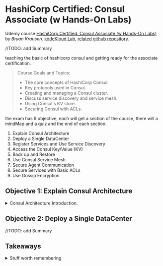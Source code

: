 <!--
// cSpell:ignore Krausen
-->

<link rel="stylesheet" type="text/css" href="../markdown-style.css">

# HashiCorp Certified: Consul Associate (w Hands-On Labs)

Udemy course [HashiCorp Certified: Consul Associate (w Hands-On Labs)](https://www.udemy.com/course/hashicorp-consul) by *Bryan Krausen*. [kodeKloud Lab](https://kodekloud.com/courses/lab-hashicorp-certified-consul-associate-certification/), [related github repository](https://github.com/btkrausen/hashicorp).


<!-- <details> -->
<summary>
//TODO: add Summary
</summary>

teaching the basic of hashicorp consul and getting ready for the associate certification.

> Course Goals and Topics:
>
> - The core concepts of HashiCorp Consul.
> - Key protocols used in Consul.
> - Creating and managing a Consul cluster.
> - Discuss service discovery and service mesh.
> - Using Consul's KV store.
> - Securing Consul with ACLs.

the exam has 9 objective, each will get a section of the course, there will a mindMap and a quiz and the end of each section.

1. Explain Consul Architecture
2. Deploy a Single DataCenter
3. Register Services and Use Service Discovery 
4. Access the Consul Key/Value (KV)
5. Back up and Restore
6. Use Consul Service Mesh
7. Secure Agent Communication
8. Secure Services with Basic ACLs
9. Use Gossip Encryption

## Objective 1: Explain Consul Architecture

<details>
<summary>
Consul Architecture Introduction.
</summary>

> sub objectives:
>
> - Objective 1a: Identify the components of Consul dataCenter, including agents and communication protocols
> - Objective 1b: Prepare Consul for high availability and performance
> - Objective 1c: Identify Consul's core functionality
> - Objective 1d: Differentiate agent roles

Hashicorp has a suit of tools, all are open source, some also have enterprise editions.

- terraform
- vault
- consul
- nomad
- boundary
- packer
- vagrant
- waypoint

> Cloud networking automation for dynamic infrastructure

fits together in a microservice based architecture, providing for communication and discovery. Consul provides Service Discovery, Service Segmentation and Service Configuration. it is application agnostic, platform agnostic (kubernetes, openshift, vmware) and code agnostic (including on-premises and cross clouds).\
Traditionally, applications are deployed in monoliths, there would a load balancer at the entrance, and scaling is done on the application level, and not for each service. micro-services are deployed individually, so they can scale independently of one another, and if one fails, it doesn't affect the rest of the services. however, this introduces some operational issues, the services need to communicate with one another, and if they are containers, they don't have a consistent IP address, as they are mostly ephemeral. we also want to control which services are able to communicate and with which other services. this is where consul comes in.

the core features of consul are:

> 1. Dynamic Service Registration
> 1. Service Discovery
> 1. Distributed Health Checks
> 1. Centralized K/V Storage
> 1. Access Control Lists
> 1. Segmentation of Services
> 1. Cross Cloud/Data Center Availability
> 1. HTTP API, UI, and CLI Interfaces


### Service Discovery

<details>
<summary>
Centralized Service Registry
</summary>

a centralized service registry, a single point of truth to know the address of service from a different kind, including knowing which service is health and which is not. this is very helpful since workload no longer have consistent location and can scale up and down very quickly. this also replaces the need of having load balancers, both in terms of connecting services and for health-checks.\
each service has a consul agent, which registers itself with consul, that's how consul can direct the services where to find other services (either by dns or api calls). we can also register external service, even if they don't have the consul agent running. when a workload scales, the new copies of the service register to consul, so there are more options, when workload scales down, the health check fails for workloads that no longer exist, and consul stops serving them.\
We can also use consul for identity-based authorization, this replaces Ip-based and fire-wall based security. instead of having many copies of workloads with different ip address and having to run and fix the firewall rules to accommodate the changes. with consul, we can specify which services can communicate with which other targets.\
Service discovery also works across multiple data centers and provide **Mesh Gateways**, even without direct networking connection.

 
> - Centralized Service Registry
>   - Single point of contact for services to communicate to other services
>   - Important for dynamic workloads (such as containers)
>   - Especially important for a microservice architecture
> - Reduction or elimination of load balancers to front-end services
>   - Frequently referred to as east/west traffic
> - Real-time health monitoring
>   - Distributed responsibility throughout the cluster
>   - Local agent performs query on services
>     - Node-level health checks
>     - Application-level health checks
> - Automate networking and security using identity-based authorization
>   - no more IP-based or firewall-based security

</details>

### Service Mesh


<details>
<summary>
Allowing and Blocking Service Communication.
</summary>

Service mesh provides secure communication between services, and we can also deny communication between them. uses secure **Mutual TLS**. makes use of sidecar service (such as Envoy) next to the registered service to direct traffic (in and outbound), the application doesn't need to be aware of the sidecar.\
We can control the access control (which services can establish communication) and restrict connections without firewall rules. the rules in consul are called *Intentions*, and when a service attempt to connect to a service that it's not supposed to, the connection is denied. Consul itself becomes a Certificate Authority.

> - Enables secure communication between services
>   - Integrated mTLS secures communication
>   - Uses sidecar architecture that is placed alongside the registered  service
>   - Sidecar (Envoy, etc.) transparently handles inbound/outbound connections
> - Defined access control for services
>   - Defines which service can establish connections to other service
</details>


### Network Automation

<details>
<summary>
Dynamic Load Balancing
</summary>

dynamic load balancing, only sending traffic to healthy instances of the services, can distribute traffic based on traffic-shaping policies. can also be extended by dedicated networking services. this can help us with failover if one machine fails (for example, if we have a services across Availability Zones or cloud providers).\
Traffic can be managed on the L7 layer (path based), we can do weighted traffic distribution, this is done by placing a traffic splitting policy. we also get metrics for our traffic from the Envoy proxy, and send them to a centralized location.

> - Dynamic load balancing among services
>   - Consul will only send traffic to healthy nodes & services
>   - Use traffic-shaping to influence how traffic is sent
> - Extensible through networking partners
>   - F5, nginx, haproxy, Envoy
> - Reduce downtime by using multi-cloud and failover for services
> - L7 traffic management based on your workloads and environment
>   - service failover, path-based routing, and traffic shifting capabilities
> - Increased L7 visibility between services
>   - View metrics such as connections, timeouts, open circuits, etc.

</details>

### Service Configuration

<details>
<summary>
Consul As Service Configuration (Key-Value Store)
</summary>

Consul acts as a service configuration store. it is a distributed key-value store replicated across all service instances. this is not a full feature data-store. this data is also managed by the ACL for restrictions. objects can be of any size, but can't be larger than 512Kb.\
as an example, we might store connection strings, application versions, table names and other data, this data is also available for services outside the Network (such as jenkins).

> - Consul provides a distributed K/V store 
> - All data is replicated across all Consul servers
>   - Can be used to store configuration and parameters
>   - It is NOT a full featured datastore (like <cloud>DynamoDB</cloud>)
> - Can be accessed by any agent (client or server)
>   - Accessed using the CLI, API, or Consul UI
>   - Make sure to enable ACLs to restrict access (Objective 8)
> - No restrictions on the type of object stored
> - Primary restriction is the object size - capped at 512 KB
> - Doesn't use a directory structure, although you can use / to organize your data within the KV store
>   - `/` is treated like any other character
>   - This is different than Vault where `/` signifies a path

</details>

### Basic Consul Architecture

<details>
<summary>
Types of Consul Agent Modes
</summary>

Consul can be run as an agent, a long running daemon that manages the consul service itself. this is architecture, platform and cloud agnostic. it is not limited to running on a specific type of machine, and can run on a virtual machine, inside a container or directly on linux, MacOs or Windows.\
The consul agent can run either in server mode or a client mode. there is also dev mode, usually used locally for development and debugging. when running as a consul server mode, we sometimes call it "server agent", "consul server" or "consul node", when running the agent in client mode, we might call it "client agent". client agents run together with workload services, and they interact with the consul server agents. we should have a few server nodes, and a lot more of client agents.

The consul server manages the cluster state, the membership (which agents are in the cluster), it responds to Queries (dns and API) about services in the cluster. it also registers services (from the consul clients). consul servers maintain the state of the cluster quorum, and might act as a Gateway to other data centers.\
consul clients are deployed on workloads (a service for the application), they register the service with the consul server, and it performs health checks against the service or node that it's running on. all RPC calls are forwarded to servers. the clients are mostly stateless, and can be spun up quickly.
Dev mode shouldn't be used in production, it runs a non-secure (no tls) and non-scalable cluster, everything is stored in memory and nothing is preserved after closing.

> - Server
>   - Consul (cluster) State
>   - Membership
>   - Responds to Queries
>   - Registers Services
>   - Maintains Quorum
>   - Acts as Gateway to other DCs
> - Client
>   - Register Local Services
>   - Perform Health Checks
>   - Forwards RPC calls to Servers
>   - Takes Part in LAN Gossip Pool
>   - Relatively Stateless
> - Dev
>   - Used Only for Testing/Demo
>   - Runs as a Consul Server
>   - Not Secure or Scalable
>   - Runs Locally
>   - Stores Everything in Memory
>   - Does Not Write to Disk

Consul defines a DataCenter as a combination of consul servers and clients, inside a single physical or regional location (when on a cloud provider). Multi DataCenters are deployed across cloud providers, regions or physical locations. the use WAN gossip pools (each dataCenter has it's own LAN gossip pool). joined clusters are called "Federated". if there isn't a built-in connection and everything is going on through the public internet, we could deploy consul mesh gateways.

> What Is a DataCenter?
> 
> - single-cluster
> - private
> - low latency
> - high bandwidth
> - contained in a single location
> - multi-AZ is acceptable
> - uses the LAN gossip pool
> 
> **What a DataCenter Is Not!**
> 
> - multi-cloud or location
> - multiple Consul clusters
> - uses the WAN gossip pool
> - communicates via WAN or Internet
> 
> What Is Multi-DataCenter?
> 
> - multi-cloud, multi-region, location, or cluster
> - multiple Consul cluster federation
> - uses the WAN gossip pool
> - communicates via WAN or Internet
> - WAN federation through mesh gateways

consul uses two protocols:

- consensus protocol **Raft** - only servers agents, cluster operations, quorum.
- gossip protocol **Serf** - server and client agents, manage membership, broadcast messages. LAN and WAN pools.

</details>

### Consensus Protocol (Raft)

<details>
<summary>
Node states and elections
</summary>

[RAFT protocol](https://raft.github.io/)

runs only on server agents. maintains strongly consistent data across all nodes. each cluster has a single leader node. for a consul cluster to function, it must have quorum.

> Based on Raft Protocol
> - Used on only Server nodes (cluster) - not clients
> - Strongly consistent
> 
> Responsible for:
>
> - Leadership elections
> - Maintaining committed log entries across server nodes
> - Establishing a quorum

A node (consul server agent) can be either the leader, a follower or a candidate. a node starts as a follower, it can vote for itself or another node to be a leader. when in election stage, nodes can become candidates. so this is a very short phase.\
Only the leader can ingest and write logs (updates), it is responsible for processing queries and transactions, and it replicates them to the followers, and after sending them to the table, it can determine that a log was "committed".\
Followers accept logs from the leader, participate in leader election, and forward the RPC request to the leader.

once a leader is established, it sends out heartbeat to all follower nodes. if a follower node doesn't receive a heartbeat during their randomly assigned timeout, it assumes the leader is dead and starts an election by changing it's state to be a candidate. the candidate votes for itself, and issues a request to establish the majority.

> Raft nodes are always in one of three states:
> - Leader
> - Follower
> - Candidate (short time)
> 
>  - Leader is responsible for:
>   - Ingesting new log entries
>   - Processing all queries and transactions
>   - Replicating to followers
>   - Determining when an entry is considered committed
> - Follower is responsible for:
>   - Forwarding RPC request to the leader
>   - Accepting logs from the leader
>   - Casting votes for leader election
>
> Consensus Protocol - Leader Election
> - Leadership is based on randomized election timeouts
> - Leader sends out frequent heartbeats to follower nodes
> - Each server has a randomly assigned timeout (e.g., 150ms - 300ms)
> - If a heartbeat isn't received from the leader, an election takes place
> - The node changes its state to candidate, votes for itself, and issues a request for votes to establish majority

when we make an API calls, it gets to the leader, which performs the request (writing the log) and tells the followers to replicate the change.

a Log is an ordered sequence of entries, a changeset of events (changes to the cluster or the key value store) from the onset of the cluster.\
A peerSet is all the members who maintain the replicated logs, which in our case, means all the consul server agents. a quorum is the number of nodes required for the cluster to function. 

> - Log
>   - Primary unit of work - an ordered sequence of entries
>   - Entries can be a cluster change, key/value changes, etc.
>   - All members must agree on the entries and their order to be considered a consistent log
> - Peer Set
>   - All members participating in log replication
>   - In Consul's case, all servers nodes in the local dataCenter
> - Quorum
>   - Majority of members of the peer set (servers)
>   - No quorum = no Consul
>   - A quorum requires at least $(n+1)/2$ members, with `n` being the number of nodes.
>       - Five-node cluster = $(5+1)/2 = 3$
>       - Three-node cluster = $(3+1)/2 = 2$


</details>

### Gossip Protocol (Serf)

<details>
<summary>
Messaging, Service Discovery through gossip pools.
</summary>

The gossip protocol is used for communication for both consul servers and clients. it's manages the cluster membership, it handles broadcast messages, and and it can work across dataCenters, traffic inside the dataCenter uses the LAN gossip pool, and traffic between dataCenters uses the WAN gossip pool.

> - Based on Serf
>   - Used cluster wide – including multi-cluster
>   - Used by clients and servers
> - Responsible for:
>   - Manage membership of the cluster (clients and servers)
>   - Broadcast messages to the cluster such as connectivity failures
>   - Allows reliable and fast broadcasts across datacenters
>   - Makes use of two different gossip pools
>       - LAN
>       - WAN

each dataCenter has it's own LAN gossip pool, containing all the members (client and servers), and it allows clients to quickly discover servers. it also offloads failure detection duties from the server to the clients, which reduces the server load. members of the same LAN gossip pool can communicate with one another quickly.

> LAN Gossip Pool
> 
> - Each datacenter has its own LAN gossip pool
> - Contains all members of the datacenter (clients & servers)
> - Purpose
>   - Membership information allows clients to discover servers
>   - Failure detection duties are shared by members of the entire cluster
> - Reliable and fast event broadcasts gossip Protocol

The WAN Gossip pool is a global, unique pool, it includes all the servers, regardless of which dataCenter the belong to. server nodes can perform cross dataCenter requests, so we can handle failures at the dataCenter level.

> WAN Gossip Pool
> 
> - Separate, globally unique pool
> - All servers participate in the WAN pool regardless of datacenter
> - Purpose
>   - Allows servers to perform cross datacenter requests
>   - Assists with handling single server or entire datacenter failures


</details>

### Network Traffic and Ports

<details>
<summary>
Traffic protocols and ports.
</summary>

communication between consul agents (servers and client) goes over http and https protocols, this is secured by TLS certificate and the *gossip key*.

we need to open the ports and configure them correctly. DNS usually uses port 53, so this might cause problems, especially with windows machine.

> - All communication happens over http and https.
> - Network communication protected by TLS and gossip key.
> - Ports (assumes default):
>   - HTTP API and UI – tcp/8500
>   - LAN Gossip – tcp & udp/8301
>   - WAN Gossip – tcp & udp/8302
>   - RPC – tcp/8300
>   - DNS – tcp/8600
>   - Sidecar Proxy – 21000 - 21255

we can access (send requests) to consul from just about anywhere in the network. the CLI can be run from any server node (since it forwards to the leader). we can also enable a UI interface and manage through it, but it needs to be in our network. 

> - Consul API can be accessed by any machine (assuming network/firewall)
> - Consul CLI can be accessed and configured from any server node
> - UI can be enabled in the configuration file and accessed from anywhere

</details>

### Consul High Availability

<details>
<summary>
Configuring Highly available cluster, and some advanced features.
</summary>

Consul should be clustered, and provide High Availability. we should strive to have either 3 or five consul servers in the cluster, seven max. running a cluster with one server is not for production environments. it's better to have an odd number of servers, which allows to lose one extra server before we no longer have quorum.

> High availability is achieved using clustering
> 
> - HashiCorp recommends 3-5 servers in a Consul cluster
> - Uses the Consensus protocol to establish a cluster leader
> - If a leader becomes unavailable, a new leader is elected
> 
> General recommendation is to not exceed (7) server nodes
> 
> - Consul generates a lot of traffic for replication
> - More than 7 servers may be negatively impacted by the network or negatively impact the network

fault tolerance is the number of server we can lose before we don't have a quorum anymore. it increases in odd numbers, so that's why they are preferred over even numbered clusters.\
(there are some more stuff we can do with non-voting nodes).\
A single node should only be used for development, two nodes are practically useless, since losing one means the cluster is unusable. the more servers we have, the slower replication becomes, so going above 7 might effect performance.

> | Consul Server Nodes | Quorum Size | Fault Tolerance |
> | ------------------- | ----------- | --------------- |
> | 1                   | 1           | 0               |
> | 2                   | 2           | 0               |
> | 3                   | 2           | 1               |
> | 4                   | 3           | 1               |
> | 5                   | 3           | 2               |
> | 6                   | 4           | 2               |
> | 7                   | 4           | 3               |

#### Scaling for Performance

for enterprise edition only - with enhanced read scalability we can have read replicas that only handle reads from clients, which takes some work off the leader node. these nodes participate in data replication, but not in quorum elections (they are non-voting members).

> Consul Enterprise supports Enhanced Read Scalability with Read Replicas.
> 
> - Scale your cluster to include read replicas to scale reads
> - Read replicas participate in cluster replication
> - They do NOT take part in quorum election operations (non-voting)

#### Voting vs. Non-Voting Servers

when we used read-replicas, we created non-voting members,

```sh
consul operator raft list-peers
```

> - Consul servers can be provisioned to provide read scalability.
> - Non-voting do not participate in the raft quorum (voting).
> - Generally used in conjunction with redundancy zones.
>
> Configured using:
> - `read_replica` (previously `non_voting_member`) setting in the config file.
> - the `-read-replica`(previously`–non-voting-member`) flag using the CLI.

#### Redundancy Zones

another way to get scaling and resilience, we can deploy only one voting member in the Redundancy Zones, so if the voting member fails, the non-voting member is promoted and we maintain the quorum. if the entire zone fails, a non-voter from a different zone is promoted (to maintain the quorum). this is a a more managed way of having read-replicas, with an eye out for resiliency

> - Provides both scaling and resiliency benefits by using non-voting servers
> - Each fault zone only has (1) voting member
>    - All others are non-voting members
>
> - If a voting member fails, a non-voting member in the same fault zone is promoted in order to maintain resiliency and maintain a quorum
> - If an entire availability zone fails, a non-voting member in a surviving fault zone is promoted to maintain a quorum
</details>

### Consul Autopilot

<details>
<summary>
Automatic Server management features.
</summary>

also an enterprise edition feature, helps with managing the cluster.

```sh
consul operator autopilot get-config
consul operator autopilot set-config -cleanup-dead-servers=false
```

> Built-in solution to assist with managing Consul nodes
>
> - Dead Server Cleanup
> - Server Stabilization
> - Redundancy Zone Tags
> - Automated Upgrades
> 
> Autopilot is on by default – disable features you don't want

remove dead server from the cluster once the replacement is up.

> Dead Server Cleanup
> 
> - Dead server cleanup will remove failed servers from the cluster once the  replacement comes online based on configurable threshold
> - Cleanup will also be initialized anytime a new server joins the cluster
> - Previously, it would take 72 hours to reap a failed server or it had to be done manually using consul force-leave. 

A new server must be healthy for some amount of time before it can act as fully pledged node. this protects against having nodes that are shaky and unstable mess up the election protocol.

> Server Stabilization
> 
> New Consul server nodes must be healthy for x amount of time 
before being promoted to a full, voting member.
> - Configurable time – default is 10 seconds

spread cluster members across tags, good for High Availability.

> Redundancy Zone Tags
> 
> - Ensure that Consul voting members will be spread across fault zones to always ensure high availability
> - Example: In AWS, you can create fault zones based upon Availability Zones

manage which servers can vote during consul server migration, nodes with the new version won't be able to vote until they are the majority, and after that point, nodes with the old version won't be able to vote until they are updated to the new version.

> Automated Upgrade Migrations
> 
> - New Consul Server version > current Consul Server version
> - Consul won't immediately promote newer servers as voting members
> - Number of 'new' nodes must match the number of 'old' nodes

</details>

</details>

## Objective 2: Deploy a Single DataCenter

<!-- <details> -->
<summary>
//TODO: add Summary
</summary>


</details>

## Takeaways

<details>
<summary>
Stuff worth remembering
</summary>


</details>

</details>
